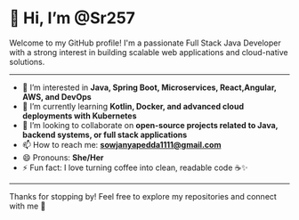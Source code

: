 # 👋 Hi, I’m @Sr257

Welcome to my GitHub profile! I'm a passionate Full Stack Java Developer with a strong interest in building scalable web applications and cloud-native solutions.

---

- 👀 I’m interested in **Java, Spring Boot, Microservices, React,Angular, AWS, and DevOps**
- 🌱 I’m currently learning **Kotlin, Docker, and advanced cloud deployments with Kubernetes**
- 💞️ I’m looking to collaborate on **open-source projects related to Java, backend systems, or full stack applications**
- 📫 How to reach me: **sowjanyapedda1111@gmail.com**
- 😄 Pronouns: **She/Her**
- ⚡ Fun fact: I love turning coffee into clean, readable code ☕✨

---

Thanks for stopping by! Feel free to explore my repositories and connect with me 🚀  

